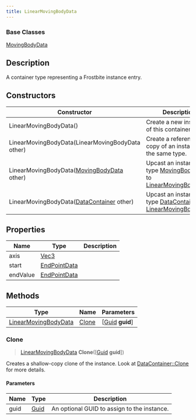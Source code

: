 ```yaml
---
title: LinearMovingBodyData
---
```

### Base Classes

[MovingBodyData](MovingBodyData)

## Description

A container type representing a Frostbite instance entry.

## Constructors

| Constructor                                                                     | Description                                                                                                                     |
| ------------------------------------------------------------------------------- | ------------------------------------------------------------------------------------------------------------------------------- |
| LinearMovingBodyData()                                                          | Create a new instance of this container type.                                                                                   |
| LinearMovingBodyData(LinearMovingBodyData other)                                | Create a reference copy of an instance of the same type.                                                                        |
| LinearMovingBodyData([MovingBodyData](MovingBodyData) other)                    | Upcast an instance of type [MovingBodyData](MovingBodyData) to [LinearMovingBodyData](LinearMovingBodyData).                    |
| LinearMovingBodyData([DataContainer](/vext/ref/shared/class/datacontainer) other) | Upcast an instance of type [DataContainer](/vext/ref/shared/class/datacontainer) to [LinearMovingBodyData](LinearMovingBodyData). |

## Properties

| Name     | Type                              | Description |
| -------- | --------------------------------- | ----------- |
| axis     | [Vec3](/vext/ref/shared/class/vec3) |             |
| start    | [EndPointData](EndPointData)      |             |
| endValue | [EndPointData](EndPointData)      |             |

## Methods

| Type                                         | Name            | Parameters                                     |
| -------------------------------------------- | --------------- | ---------------------------------------------- |
| [LinearMovingBodyData](LinearMovingBodyData) | [Clone](#clone) | \[[Guid](/vext/ref/shared/class/guid) **guid**\] |

### Clone

> [LinearMovingBodyData](LinearMovingBodyData) **Clone**(\[[Guid](/vext/ref/shared/class/guid) **guid**\])

Creates a shallow-copy clone of the instance. Look at [DataContainer::Clone](/vext/ref/shared/class/datacontainer#clone) for more details.

#### Parameters

| Name | Type         | Description                                 |
| ---- | ------------ | ------------------------------------------- |
| guid | [Guid](Guid) | An optional GUID to assign to the instance. |
